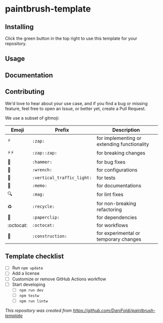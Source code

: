 # paintbrush-template

## Installing

Click the green button in the top right to use this template for your repository.

## Usage

## Documentation

## Contributing

We'd love to hear about your use case, and if you find a bug or missing feature, feel free to open an Issue, or better yet, create a Pull Request.

We use a subset of gitmoji:

|Emoji|Prefix|Description|
|--|--|--|
|:zap:                   |`:zap:`                   |for implementing or extending functionality|
|:zap::zap:              |`:zap::zap:`              |for breaking changes                       |
|:hammer:                |`:hammer:`                |for bug fixes                              |
|:wrench:                |`:wrench:`                |for configurations                         |
|:vertical_traffic_light:|`:vertical_traffic_light:`|for tests                                  |
|:memo:                  |`:memo:`                  |for documentations                         |
|:mag:                   |`:mag:`                   |for lint fixes                             |
|:recycle:               |`:recycle:`               |for non-breaking refactoring               |
|:paperclip:             |`:paperclip:`             |for dependencies                           |
|:octocat:               |`:octocat:`               |for workflows                              |
|:construction:          |`:construction:`          |for experimental or temporary changes      |

## Template checklist

- [ ] Run `npm update`
- [ ] Add a license
- [ ] Customize or remove GitHub Actions workflow
- [ ] Start developing
  - [ ] `npm run dev`
  - [ ] `npm testw`
  - [ ] `npm run lintw`

_This repository was created from https://github.com/DaniFoldi/paintbrush-template_
